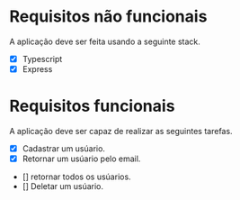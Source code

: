 # Requisitos não funcionais
A aplicação deve ser feita usando a seguinte stack.
- [x] Typescript
- [x] Express

# Requisitos funcionais
A aplicação deve ser capaz de realizar as seguintes tarefas.
- [x] Cadastrar um usúario.
- [x] Retornar um usúario pelo email.
- [] retornar todos os usúarios.
- [] Deletar um usúario.